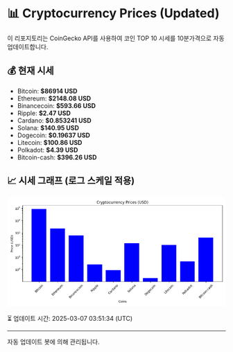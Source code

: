 
# 📊 Cryptocurrency Prices (Updated)

이 리포지토리는 CoinGecko API를 사용하여 코인 TOP 10 시세를 10분가격으로 자동 업데이트합니다.

## 💰 현재 시세
- Bitcoin: **$86914 USD**
- Ethereum: **$2148.08 USD**
- Binancecoin: **$593.66 USD**
- Ripple: **$2.47 USD**
- Cardano: **$0.853241 USD**
- Solana: **$140.95 USD**
- Dogecoin: **$0.19637 USD**
- Litecoin: **$100.86 USD**
- Polkadot: **$4.39 USD**
- Bitcoin-cash: **$396.26 USD**

## 📈 시세 그래프 (로그 스케일 적용)
![Crypto Prices](crypto_prices.png)

⏳ 업데이트 시간: 2025-03-07 03:51:34 (UTC)

---
자동 업데이트 봇에 의해 관리됩니다.
